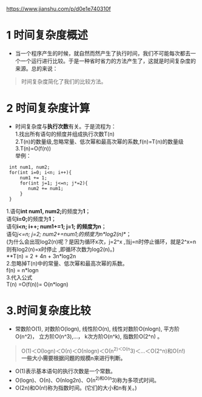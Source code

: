 <a href="https://www.jianshu.com/p/d0e1e740310f">https://www.jianshu.com/p/d0e1e740310f</a><div id="articleHeader"><h1>1 时间复杂度概述</h1></div>
<ul>
<li>当一个程序产生的时候，就自然而然产生了执行时间，我们不可能每次都去一个一个运行进行比较。于是一种省时省力的方法产生了，这就是时间复杂度的来源。总的来说：</li>
</ul>
<blockquote>
<p>时间复杂度简化了我们的比较方法。</p>
</blockquote>
<h1>2 时间复杂度计算</h1>
<ul>
<li>时间复杂度与<strong>执行次数</strong>有关。于是流程为：<br />
1.找出所有语句的频度并组成执行次数T(n)<br />
2.T(n)的数量级,忽略常量、低次幂和最高次幂的系数,f(n)=T(n)的数量级<br />
3.T(n)=O(f(n))<br />
举例：</li>
</ul>
<pre><code> int num1, num2;            
 for(int i=0; i&lt;n; i++){ 
     num1 += 1;
     for(int j=1; j&lt;=n; j*=2){ 
        num2 += num1;
     }
 }
</code></pre>
<p>1.语句<strong>int num1, num2;</strong>的频度为<strong>1</strong>；<br />
语句<strong>i=0;</strong>的频度为<strong>1</strong>；<br />
语句<strong>i&lt;n; i++; num1+=1; j=1; <strong>的频度为</strong>n</strong>；<br />
语句<em><em>j&lt;=n; j</em>=2; num2+=num1;</em><em>的频度为</em><em>n*log2(n)</em>*；<br />
(为什么会出现log2(n)呢？是因为循环x次，j=2^x ,当j=n时停止循环，就是2^x=n则有log2(n)=x时停止 ,即循环次数为log2(n)。)<br />
**T(n) = 2 + 4n + 3n*log2n<br />
2.忽略掉T(n)中的常量、低次幂和最高次幂的系数。<br />
f(n) = n*logn<br />
3.代入公式<br />
T(n) =O(f(n))= O(n*logn)</p>
<h1>3.时间复杂度比较</h1>
<ul>
<li>常数阶O(1),  对数阶O(logn),  线性阶O(n),  线性对数阶O(nlogn),  平方阶O(n^2)， 立方阶O(n^3),...， k次方阶O(n^k), 指数阶O(2^n) 。</li>
</ul>
<blockquote>
<p>Ο(1)＜Ο(logn)＜Ο(n)＜Ο(nlogn)＜Ο(n<sup>2)＜Ο(n</sup>3)＜…＜Ο(2^n)和Ο(n!)<br />
<strong>一些大小需要根据问题的规模n来进行判断。</strong></p>
</blockquote>
<ul>
<li>Ο(1)表示基本语句的执行次数是一个常数。</li>
<li>O(logn)、Ο(n)、Ο(nlog2n)、Ο(n<sup>2)和Ο(n</sup>3)称为多项式时间。</li>
<li>Ο(2n)和Ο(n!)称为指数时间。(它们的大小和n有关。)</li>
</ul>

          
        